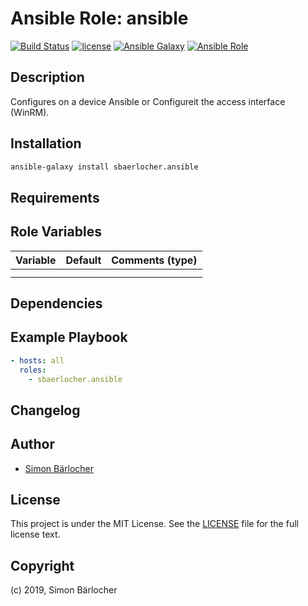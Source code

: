 # Ansible Role: ansible

[![Build Status](https://img.shields.io/travis/sbaerlocher/ansible.ansible.svg?branch=master&style=popout-square)](https://travis-ci.org/sbaerlocher/ansible.ansible) [![license](https://img.shields.io/github/license/mashape/apistatus.svg?style=popout-square)](https://sbaerlo.ch/licence) [![Ansible Galaxy](http://img.shields.io/badge/ansible--galaxy-ansible-blue.svg?style=popout-square)](https://galaxy.ansible.com/sbaerlocher/ansible) [![Ansible Role](https://img.shields.io/ansible/role/d/id.svg?style=popout-square)](https://galaxy.ansible.com/sbaerlocher/ansible)

## Description

Configures on a device Ansible or Configureit the access interface (WinRM).

## Installation

```bash
ansible-galaxy install sbaerlocher.ansible
```

## Requirements

## Role Variables

| Variable | Default | Comments (type) |
| :------- | :------ | :-------------- |
|          |         |                 |
|          |         |                 |

## Dependencies

## Example Playbook

```yml
- hosts: all
  roles:
    - sbaerlocher.ansible
```

## Changelog

## Author

- [Simon Bärlocher](https://sbaerlocher.ch)

## License

This project is under the MIT License. See the [LICENSE](https://sbaerlo.ch/licence) file for the full license text.

## Copyright

(c) 2019, Simon Bärlocher
